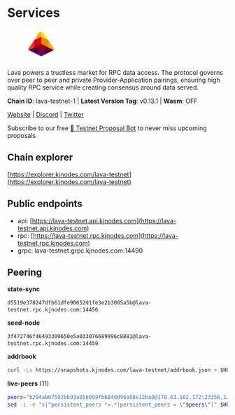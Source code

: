 # Services

<figure><img src="https://raw.githubusercontent.com/kj89/cosmos-images/main/logos/lava.png" alt=""><figcaption></figcaption></figure>

Lava powers a trustless market for RPC data access. The protocol  governs over peer to peer and private Provider-Application pairings,  ensuring high quality RPC service while creating consensus around data served.

**Chain ID**: lava-testnet-1 | **Latest Version Tag**: v0.13.1 | **Wasm**: OFF

[Website](https://lavanet.xyz) | [Discord](https://discord.com/invite/Tbk5NxTCdA) | [Twitter](https://twitter.com/lavanetxyz)



Subscribe to our free [🤖 Testnet Proposal Bot](https://t.me/kjnodes_testnet_proposal_bot) to never miss upcoming proposals


## Chain explorer
[https://explorer.kjnodes.com/lava-testnet](https://explorer.kjnodes.com/lava-testnet)

## Public endpoints

* api: [https://lava-testnet.api.kjnodes.com](https://lava-testnet.api.kjnodes.com)
* rpc: [https://lava-testnet.rpc.kjnodes.com](https://lava-testnet.rpc.kjnodes.com)
* grpc: lava-testnet.grpc.kjnodes.com:14490

## Peering

**state-sync**

```text
d5519e378247dfb61dfe90652d1fe3e2b3005a5b@lava-testnet.rpc.kjnodes.com:14456
```

**seed-node**

```text
3f472746f46493309650e5a033076689996c8881@lava-testnet.rpc.kjnodes.com:14459
```

**addrbook**
```bash
curl -Ls https://snapshots.kjnodes.com/lava-testnet/addrbook.json > $HOME/.lava/config/addrbook.json
```

**live-peers** (11)
```bash
peers="b294ab07592bb93a85b099fb684dd96a98e12ba9@178.63.102.172:23356,13a9209a4d08803a3becac57de8eb02dd51f8f41@65.109.23.114:19956,5c2a752c9b1952dbed075c56c600c3a79b58c395@185.16.39.172:27066,abbad4acf9360b250764ef660b5a25a4ec58245f@172.104.159.69:55676,2a588e5ddcfd8c9095cc6f34b5b6966e31020cfd@65.21.123.172:11656,5e068fccd370b2f2e5ab4240a304323af6385f1f@172.93.110.154:27656,0d08a1b452e6d7ccdfbc9b54658b5f9ed24eff7b@135.181.138.160:29956,b16eb3c538b9a460612a4cea37c2657f15579126@65.109.30.90:11656,f0501090b870f7796dfdd1f1f5479aec2baecfe8@88.198.52.89:11656,ed780f77754e8c4657b145144f0f95225d43bb03@65.108.224.156:27656,d5519e378247dfb61dfe90652d1fe3e2b3005a5b@65.109.68.190:14456"
sed -i -e "s|^persistent_peers *=.*|persistent_peers = \"$peers\"|" $HOME/.lava/config/config.toml
```
